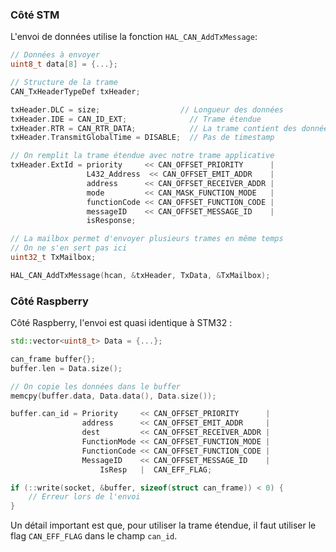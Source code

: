 [order]: # (4)
[title]: # (Envoi de données)
[description]: # (Implémentation de l'envoi de données)

### Côté STM

L'envoi de données utilise la fonction `HAL_CAN_AddTxMessage`:
```c
// Données à envoyer
uint8_t data[8] = {...};

// Structure de la trame
CAN_TxHeaderTypeDef txHeader;

txHeader.DLC = size;                  // Longueur des données
txHeader.IDE = CAN_ID_EXT;              // Trame étendue
txHeader.RTR = CAN_RTR_DATA;            // La trame contient des données
txHeader.TransmitGlobalTime = DISABLE;  // Pas de timestamp

// On remplit la trame étendue avec notre trame applicative
txHeader.ExtId = priority     << CAN_OFFSET_PRIORITY      |
			     L432_Address  << CAN_OFFSET_EMIT_ADDR    |
                 address      << CAN_OFFSET_RECEIVER_ADDR |
				 mode         << CAN_MASK_FUNCTION_MODE   |
                 functionCode << CAN_OFFSET_FUNCTION_CODE |
                 messageID    << CAN_OFFSET_MESSAGE_ID    |
                 isResponse;

// La mailbox permet d'envoyer plusieurs trames en même temps
// On ne s'en sert pas ici
uint32_t TxMailbox;

HAL_CAN_AddTxMessage(hcan, &txHeader, TxData, &TxMailbox);
```

### Côté Raspberry

Côté Raspberry, l'envoi est quasi identique à STM32 :
```cpp
std::vector<uint8_t> Data = {...};

can_frame buffer{};
buffer.len = Data.size();

// On copie les données dans le buffer
memcpy(buffer.data, Data.data(), Data.size());

buffer.can_id = Priority     << CAN_OFFSET_PRIORITY      |
                address      << CAN_OFFSET_EMIT_ADDR     |
                dest         << CAN_OFFSET_RECEIVER_ADDR |
                FunctionMode << CAN_OFFSET_FUNCTION_MODE |
                FunctionCode << CAN_OFFSET_FUNCTION_CODE |
                MessageID    << CAN_OFFSET_MESSAGE_ID    |
                    IsResp   |  CAN_EFF_FLAG;

if (::write(socket, &buffer, sizeof(struct can_frame)) < 0) {
    // Erreur lors de l'envoi
}
```

Un détail important est que, pour utiliser la trame étendue, il faut utiliser le flag `CAN_EFF_FLAG` dans le champ `can_id`.
